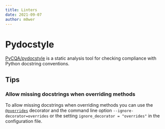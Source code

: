 ```yaml
---
title: Linters
date: 2021-09-07
author: m0wer
---
```


# Pydocstyle

[PyCQA/pydocstyle](https://github.com/PyCQA/pydocstyle) is a static analysis
tool for checking compliance with Python docstring conventions.

## Tips

### Allow missing docstrings when overriding methods

To allow missing docstrings when overriding methods you can use the
[`@overrides`](overrides.md) decorator and the command line option
`--ignore-decorator=overrides` or the setting `ignore_decorator = "overrides"`
in the configuration file.
